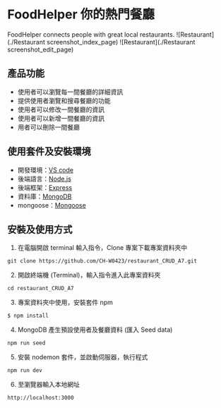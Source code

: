 # FoodHelper 你的熱門餐廳

FoodHelper connects people with great local restaurants.
![Restaurant](./Restaurant screenshot_index_page)
![Restaurant](./Restaurant screenshot_edit_page)

## 產品功能

- 使用者可以瀏覽每一間餐廳的詳細資訊
- 提供使用者瀏覽和搜尋餐廳的功能
- 使用者可以修改一間餐廳的資訊
- 使用者可以新增一間餐廳的資訊
- 用者可以刪除一間餐廳

## 使用套件及安裝環境

- 開發環境：[VS code](https://visualstudio.microsoft.com/zh-hant/)
- 後端語言：[Node.js](https://nodejs.org/en/)
- 後端框架：[Express](https://expressjs.com/)
- 資料庫：[MongoDB](https://www.mongodb.com/)
- mongoose：[Mongoose](https://www.npmjs.com/package/mongoose)

## 安裝及使用方式

1. 在電腦開啟 terminal 輸入指令，Clone 專案下載專案資料夾中

```
git clone https://github.com/CH-W0423/restaurant_CRUD_A7.git
```

2. 開啟終端機 (Terminal)，輸入指令進入此專案資料夾

```
cd restaurant_CRUD_A7
```

3. 專案資料夾中使用，安裝套件 npm

```
$ npm install
```

4. MongoDB 產生預設使用者及餐廳資料 (匯入 Seed data)

```
npm run seed
```

5. 安裝 nodemon 套件，並啟動伺服器，執行程式

```
npm run dev
```

6. 至瀏覽器輸入本地網址

```
http://localhost:3000
```
